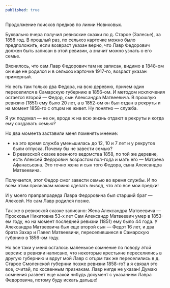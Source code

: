 ```yaml
---
published: true
---
```

Продолжение поисков предков по линии Новиковых.

Буквально вчера получил ревизские сказки по д. Старое (Залесье), за 1858 год. В прошлый раз, по сельхоз карточке можно было предположить, если возвраст указан верно, что Лавр Федорович должен быть записан в этой ревизии, а значит можно узнать о его семье.

Вяснилось, что сам Лавр Федорович там не записан, видимо в 1848-ом он еще не родился и в сельхоз карточке 1917-го, возраст указан примерный.

Но есть там только два Федора, на всю деревню, причем один переселился в Самарскую губернию в 1856-ом. И методом исключения остается второй — Федор, сын Александра Матвеевича. В прошлую ревизию (1851) ему было 20 лет, а в 1852-ом он был отдан в рекруты и на момент 1858-го с отцом не живет. Ну понятно — служба.

Я уж подумал — не он, вроде ж на всю жизнь отдают в рекруты и когда ему создавать семью?

Но два момента заставили меня поменять мнение:
- на это время служба уменьшилась до 12, 10 и 7 лет и у рекрутов были отпуска. Почему бы не завести семью?
- В ревизской сказке военного ведомства 1858, по той же деревне, есть Алексей Федорович возрастом пол-года и мать его — Матрена Афанасьевна. Это точно жена и сын того Федора, сына Александра Матвеевича.

Получается, этот Федор смог завести семью во время службы. И по всем этим признакам можно сделать вывод, что это все мои предки!

И у моего прапрапрадеда Лавра Федоровича был старший брат — Алексей. Но сам Лавр родился позже.

Так же в ревизской сказке записано:
Жена Александра Матвеевича — Просковья Никитовна 53-х лет
Сам Александр Матвеевич умер в 1853-ем году, но на момент последней ревизии (1851) ему было 44 года.
У Александра Матвеевича был еще второй сын — Федот 16 лет, и два брата Захар и Павел Матвеевичи, переселившиеся в Самарскую губрнию в 1856-ом году.

Но все таки у меня осталось маленькое сомнение по поводу этой версии: в ревизии написано, что некоторые крестьяне переселились в другую губернию и вдруг мой Лавр с отцом так же переселились в д. Старое Смоленской губернии позже ревизии 1858-го? а я связал это все, считай, по косвенным признакам. Лавр нигде не указан! Думаю сомнения развеет еще какой нибудь документ с указанием Лавра Федоровича, потому буду искать дальше!
